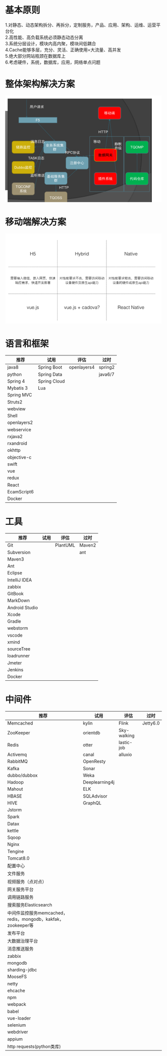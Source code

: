 # 基本原则

1.对静态、动态架构拆分、再拆分，定制服务，产品、应用、架构、运维、运营平台化   
2.高性能、高负载系统必须静态动态分离   
3.系统分层设计，模块内高内聚，模块间低耦合   
4.Cache能够多层，充分、灵活、正确使用=大流量、高并发   
5.绝大部分网站瓶颈在数据库上   
6.考虑硬件，系统，数据库，应用，网络单点问题   


# 整体架构解决方案
![](/assets/jsz.png)


# 移动端解决方案
![](/assets/solution.png)

# 语言和框架

|推荐    |试用        | 评估| 过时|
|--------|------------|-----|-----|
|java8        |  Spring Boot   |openlayers4|spring2|
|python       |  Spring Data   |           |java6/7|
|Spring 4     |  Spring Cloud  |           ||
|Mybatis 3    |  Lua           |           ||
|Spring MVC   |                |           ||
|Struts2      |                |           ||
|webview      |                |           ||
|Shell        |                |           ||
|openlayers2  |                |           ||
|webservice   |                |           ||
|rxjava2      |                |           ||
|rxandroid    |                |           ||
|okhttp       |                |           ||
|objective-c  |                |           ||
|swift        |                |           ||
|vue          |                |           ||
|redux        |                |           ||
|React        |                |           ||
|EcamScript6  |                |           ||
|Docker       |                |           |||







# 工具

|推荐    |试用        | 评估| 过时|
|--------|------------|-----|-----|
|Git            |     |PlantUML|Maven2|
|Subversion     |     |        |ant|
|Maven3         |     |        ||
|Ant            |     |        ||
|Eclipse        |     |        ||
|IntelliJ IDEA  |     |        ||
|zabbix         |     |        ||
|GitBook        |     |        ||
|MarkDown       |     |        ||
|Android Studio |     |        ||
|Xcode          |     |        ||
|Gradle         |     |        ||
|webstorm       |     |        ||
|vscode         |     |        ||
|xmind          |     |        ||
|sourceTree     |     |        ||
|loadrunner     |     |        ||
|Jmeter         |     |        ||
|Jenkins        |     |        ||
|Docker         |     |        |||






# 中间件

|推荐    |试用        | 评估| 过时|
|--------|------------|-----|-----|
|Memcached|kylin|Flink|Jetty6.0|
|ZooKeeper|orientdb|Sky-walking||
|Redis|otter|lastic-job||
|Activemq|canal|alluxio||
|RabbitMQ|OpenResty|||
|Kafka|Sonar|||
|dubbo/dubbox|Weka|||
|Hadoop|Deeplearning4j|||
|Mahout|ELK|||
|HBASE|SQLAdvisor|||
|HIVE|GraphQL|||
|Jstorm||||
|Spark||||
|Datax||||
|kettle||||
|Sqoop||||
|Nginx||||
|Tengine||||
|Tomcat8.0||||
|配置中心||||
|文件服务||||
|视频服务（点对点）||||
|网关服务平台||||
|调用链路服务||||
|搜索服务Elasticsearch||||
|中间件监控服务memcached，redis，mongodb，kakfak，zookeeper等||||
|发布平台||||
|大数据治理平台||||
|消息推送服务||||
|zabbix||||
|mongodb||||
|sharding-jdbc||||
|MooseFS||||
|netty||||
|ehcache||||
|npm||||
|webpack||||
|babel||||
|vue-loader||||
|selenium||||
|webdriver||||
|appium||||
|http requests(python类库)|||||







